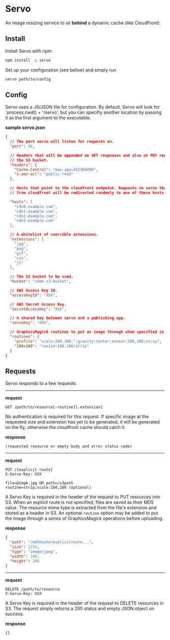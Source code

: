 # Servo

An image resizing service to sit **behind** a dynamic cache (like CloudFront).

## Install

Install Servo with npm.

```bash
npm install -g servo
```

Set up your configuration (see below) and simply run

```bash
servo path/to/config
```

## Config

Servo uses a JS/JSON file for configuration. By default, Servo will look for
`process.cwd() + '/servo', but you can specifiy another location by passing
it as the first argument to the executable.

**sample servo.json**
```json
{
  // The port servo will listen for requests on.
  "port": 80,

  // Headers that will be appended on GET responses and also on PUT requests to
  // the S3 bucket.
  "headers": {
    "Cache-Control": "max-age=315360000",
    "x-amz-acl": "public-read"
  },

  // Hosts that point to the cloudfront endpoint. Requests on servo that are not
  // from cloudfront will be redirected randomly to one of these hosts.

  "hosts": [
    "cdn0.example.com",
    "cdn1.example.com",
    "cdn2.example.com",
    "cdn3.example.com"
  ],

  // A whitelist of coercible extensions.
  "extensions": [
    "jpg",
    "png",
    "gif",
    "css",
    "js"
  ],

  // The S3 bucket to be used.
  "bucket": "some-s3-bucket",

  // AWS Access Key ID.
  "accessKeyId": "XXX",

  // AWS Secret Access Key.
  "secretAccessKey": "XXX",

  // A shared key between servo and a publishing app.
  "servoKey": "XXX",

  // GraphicsMagick routines to put an image through when specified in the URL.
  "routines": {
    "profile": "scale:200,200,^;gravity:Center;extent:200,200;strip",
    "100x100": "resize:100,100;strip"
  }
}
```

## Requests

Servo responds to a few requests.

---

**request**
```
GET /path/to/resource[-routine][.extension]
```

No authentication is required for this request. If specific image at the
requested size and extension has yet to be generated, it will be generated on
the fly, otherwise the cloudfront cache should catch it.

**response**
```
(requested resource or empty body and error status code)
```

---

**request**
```
PUT /[explicit route]
X-Servo-Key: XXX

file=@imgA.jpg OR path=/s3path
routine=strip;scale:100,100 (optional)
```

A Servo Key is required in the header of the request to PUT resources into S3.
When an explicit route is not specified, files are saved as their MD5 value. The
resource mime type is extracted from the file's extension and stored as a header
in S3. An optional `routine` option may be added to put the image through a
series of GraphicsMagick operations before uploading.

**response**
```json
{
  "path": "/md5hashorexplicitroute...",
  "size": 1234,
  "type": "image/jpeg",
  "width": 100,
  "height": 200
}
```

---

**request**
```
DELETE /path/to/resource
X-Servo-Key: XXX
```

A Servo Key is required in the header of the request to DELETE resources in S3. The request simply returns a 200 status and empty JSON object on success.

**response**
```json
{}
```
